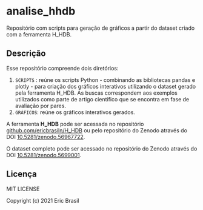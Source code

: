 # analise_hhdb

Repositório com scripts para geração de gráficos a partir do dataset criado com a ferramenta H_HDB.

## Descrição

Esse repositório compreende dois diretórios:

1. `SCRIPTS` : reúne os scripts Python - combinando as bibliotecas pandas e plotly -  para criação dos gráficos interativos utilizando o dataset gerado pela ferramenta H_HDB. As buscas correspondem aos exemplos utilizados como parte de artigo científico que se encontra em fase de avaliação por pares.
2. `GRÁFICOS`: reúne os gráficos interativos gerados.

A ferramenta **H_HDB** pode ser acessada no repositório [github.com/ericbrasiln/H_HDB](https://github.com/ericbrasiln/H_HDB) ou pelo repositório do Zenodo através do DOI [10.5281/zenodo.56967722](https://doi.org/10.5281/zenodo.5696772).

O dataset completo pode ser acessado no repositório do Zenodo através do DOI [10.5281/zenodo.5699001](https://doi.org/10.5281/zenodo.5699001).

## Licença

MIT LICENSE

Copyright (c) 2021 Eric Brasil

